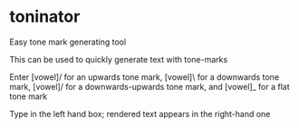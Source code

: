 toninator
=========

Easy tone mark generating tool

This can be used to quickly generate text with tone-marks

Enter [vowel]/ for an upwards tone mark, [vowel]\ for a downwards tone mark, [vowel]\/ for a downwards-upwards tone mark, and [vowel]_ for a flat tone mark

Type in the left hand box; rendered text appears in the right-hand one



